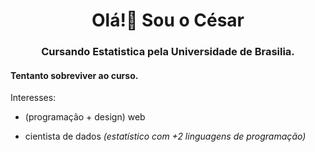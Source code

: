 <h1 align="center">Olá!👋 Sou o César</h1>
<h3 align="center">Cursando Estatistica pela Universidade de Brasilia.</h3>

<h4 align="left">Tentanto sobreviver ao curso.</h4>


Interesses:
- (programação + design) web

- cientista de dados *(estatístico com +2 linguagens de programação)*
